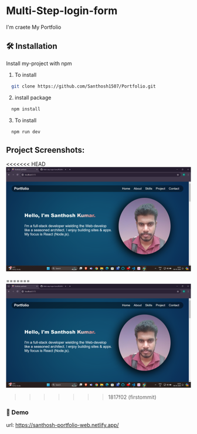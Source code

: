 # Multi-Step-login-form

I'm craete My Portfolio

## 🛠 Installation

Install my-project with npm

1. To install
```bash
  git clone https://github.com/Santhosh1507/Portfolio.git
```
2. install package
```bash
  npm install 
```
3. To install
```bash
  npm run dev
```
## Project Screenshots:
<<<<<<< HEAD
![alt text](<images/Screenshot 2024-05-06 195555.png>)

=======
![alt text](<Images/Screenshot 2024-05-06 195555.png>)
>>>>>>> 1817f02 (firstommit)

### 🔗 Demo

url: https://santhosh-portfolio-web.netlify.app/


